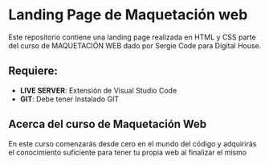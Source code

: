 # Landing Page de Maquetación web

Este repositorio contiene una landing page realizada en HTML y CSS parte del curso de MAQUETACIÓN WEB dado por Sergie Code para Digital House.

## Requiere:

-   **LIVE SERVER**: Extensión de Visual Studio Code
-   **GIT**: Debe tener Instalado GIT

## Acerca del curso de Maquetación Web
En este curso comenzarás desde cero en el mundo del código y adquirirás el conocimiento suficiente para tener tu propia web al finalizar el mismo



